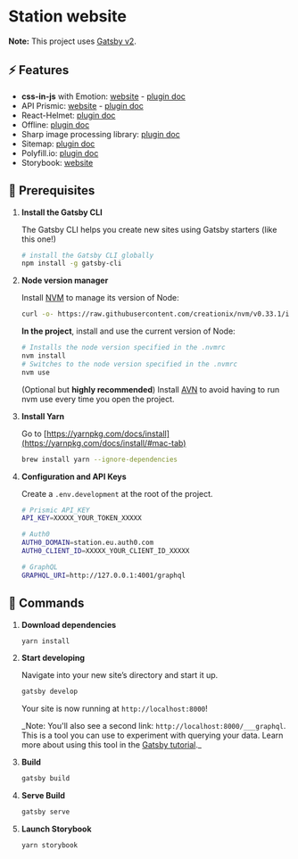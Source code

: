 # Station website

**Note:** This project uses [Gatsby v2](https://www.gatsbyjs.org/).

## ⚡️ Features

- **css-in-js** with Emotion: [website](https://emotion.sh/) - [plugin doc](https://www.gatsbyjs.org/packages/gatsby-plugin-emotion/?=emoti)
- API Prismic: [website](https://prismic.io/) - [plugin doc](https://www.gatsbyjs.org/packages/gatsby-source-prismic/?=prismic)
- React-Helmet: [plugin doc](https://www.gatsbyjs.org/packages/gatsby-plugin-react-helmet/?=gatsby-plugin-react-helmet)
- Offline: [plugin doc](https://www.gatsbyjs.org/packages/gatsby-plugin-offline/?=gatsby-plugin-offline)
- Sharp image processing library: [plugin doc](https://www.gatsbyjs.org/packages/gatsby-plugin-sharp/?=gatsby-plugin-sharp)
- Sitemap: [plugin doc](https://www.gatsbyjs.org/packages/gatsby-plugin-sitemap/?=sitemap)
- Polyfill.io: [plugin doc](https://www.gatsbyjs.org/packages/gatsby-plugin-polyfill-io/)
- Storybook: [website](https://storybook.js.org/)

## 🚀 Prerequisites

1.  **Install the Gatsby CLI**

    The Gatsby CLI helps you create new sites using Gatsby starters (like this one!)

    ```sh
    # install the Gatsby CLI globally
    npm install -g gatsby-cli
    ```

1.  **Node version manager**

    Install [NVM](https://github.com/creationix/nvm) to manage its version of Node:

    ```sh
    curl -o- https://raw.githubusercontent.com/creationix/nvm/v0.33.1/install.sh | bash
    ```

    **In the project**, install and use the current version of Node:

    ```sh
    # Installs the node version specified in the .nvmrc
    nvm install
    # Switches to the node version specified in the .nvmrc
    nvm use
    ```

    (Optional but **highly recommended**) Install [AVN](https://github.com/wbyoung/avn) to avoid having to run nvm use every time you open the project.

1.  **Install Yarn**

    Go to
    [https://yarnpkg.com/docs/install](https://yarnpkg.com/docs/install/#mac-tab)

    ```sh
    brew install yarn --ignore-dependencies
    ```

1.  **Configuration and API Keys**

    Create a `.env.development` at the root of the project.

    ```sh
    # Prismic API_KEY
    API_KEY=XXXXX_YOUR_TOKEN_XXXXX
    
    # Auth0
    AUTH0_DOMAIN=station.eu.auth0.com
    AUTH0_CLIENT_ID=XXXXX_YOUR_CLIENT_ID_XXXXX
    
    # GraphQL
    GRAPHQL_URI=http://127.0.0.1:4001/graphql

    ```

## 🔨 Commands

1.  **Download dependencies**

    ```sh
    yarn install
    ```

1.  **Start developing**

    Navigate into your new site’s directory and start it up.

    ```sh
    gatsby develop
    ```

    Your site is now running at `http://localhost:8000`!

    \_Note: You'll also see a second link: `http://localhost:8000/___graphql`. This is a tool you can use to experiment with querying your data. Learn more about using this tool in the [Gatsby tutorial](https://www.gatsbyjs.org/tutorial/part-five/#introducing-graphiql).\_

1.  **Build**

    ```sh
    gatsby build
    ```

1.  **Serve Build**

    ```sh
    gatsby serve
    ```

1.  **Launch Storybook**
    ```sh
    yarn storybook
    ```
